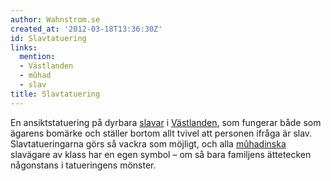 ```yaml
---
author: Wahnstrom.se
created_at: '2012-03-18T13:36:30Z'
id: Slavtatuering
links:
  mention:
  - Västlanden
  - mûhad
  - slav
title: Slavtatuering
---
```


En ansiktstatuering på dyrbara [slavar] i [Västlanden], som fungerar både som ägarens bomärke och
ställer bortom allt tvivel att personen ifråga är slav. Slavtatueringarna görs så vackra som
möjligt, och alla [mûhadinska] slavägare av klass har en egen symbol – om så bara familjens
ättetecken någonstans i tatueringens mönster.

  [slavar]: slav
  [Västlanden]: Västlanden
  [mûhadinska]: mûhad